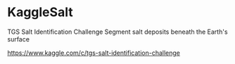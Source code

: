 # KaggleSalt

TGS Salt Identification Challenge
Segment salt deposits beneath the Earth's surface

https://www.kaggle.com/c/tgs-salt-identification-challenge